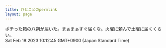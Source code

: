 ```yaml
---
title: ひとことのpermlink
layout: page
---
```

<div class="box" dt="1676682765759">
  ポチった箱の八朔が届いた。まぁまぁすぐ届くな。火曜に頼んで土曜に届くくらい。
  <div class="content is-small">Sat Feb 18 2023 10:12:45 GMT+0900 (Japan Standard Time)</div>
</div>